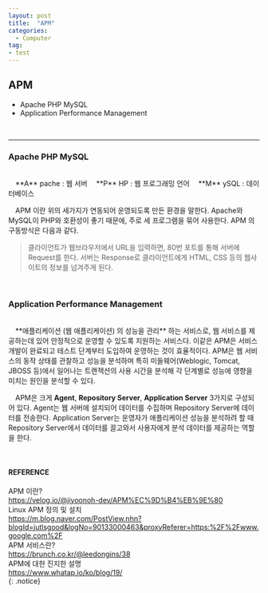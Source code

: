```yaml
---
layout: post
title:  "APM"
categories:
  - Computer
tag:
- test 
---
```


## APM

* Apache PHP MySQL 
* Application Performance Management  
<br>

<hr>

### Apache PHP MySQL
<br>
　**A** pache : 웹 서버  
　**P** HP : 웹 프로그래밍 언어  
　**M** ySQL : 데이터베이스  

　APM 이란 위의 세가지가 연동되어 운영되도록 만든 환경을 말한다. Apache와 MySQL이 PHP와 호환성이 좋기 때문에, 주로 세 프로그램을 묶어 사용한다. APM 의 구동방식은 다음과 같다.  

> 클라이언트가 웹브라우저에서 URL을 입력하면, 80번 포트를 통해 서버에 Request를 한다. 서버는 Response로 클라이언트에게 HTML, CSS 등의 웹사이트의 정보를 넘겨주게 된다.  

<br>

### Application Performance Management
<br>
　**애플리케이션 (웹 애플리케이션) 의 성능을 관리** 하는 서비스로, 웹 서비스를 제공하는데 있어 안정적으로 운영할 수 있도록 지원하는 서비스다. 이같은 APM은 서비스 개발이 완료되고 테스트 단계부터 도입하여 운영하는 것이 효율적이다. APM은 웹 서비스의 동작 상태를 관찰하고 성능을 분석하며 특히 미들웨어(Weblogic, Tomcat, JBOSS 등)에서 일어나는 트랜잭션의 사용 시간을 분석해 각 단계별로 성능에 영향을 미치는 원인을 분석할 수 있다.  

　APM은 크게 **Agent**, **Repository Server**, **Application Server** 3가지로 구성되어 있다. Agent는 웹 서버에 설치되어 데이터를 수집하며 Repository Server에 데이터를 전송한다. Application Server는 운영자가 애플리케이션 성능을 분석하려 할 때 Repository Server에서 데이터를 끌고와서 사용자에게 분석 데이터를 제공하는 역할을 한다.  

<br>

#### REFERENCE
APM 이란?  
https://velog.io/@jiyoonoh-dev/APM%EC%9D%B4%EB%9E%80  
Linux APM 정의 및 설치  
https://m.blog.naver.com/PostView.nhn?blogId=jutlsgood&logNo=90133000463&proxyReferer=https:%2F%2Fwww.google.com%2F  
APM 서비스란?  
https://brunch.co.kr/@leedongins/38  
APM에 대한 진지한 설명  
https://www.whatap.io/ko/blog/19/  
{: .notice}